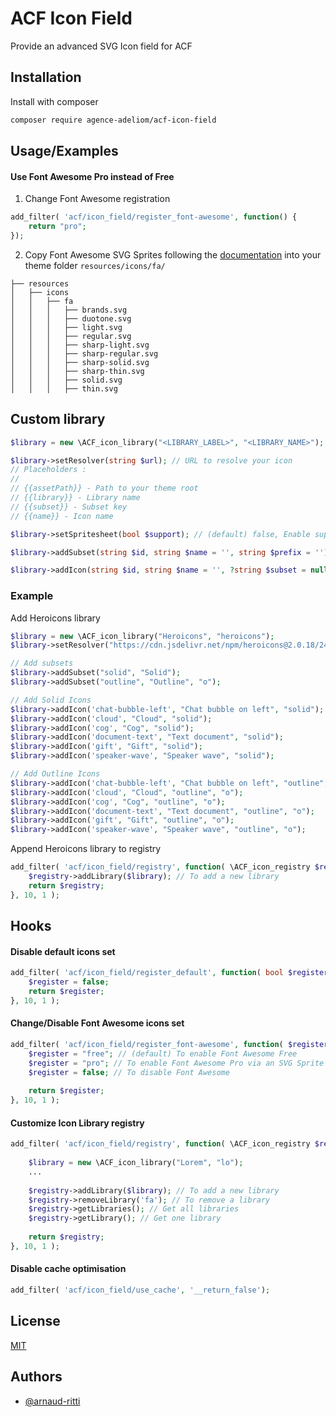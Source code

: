 
# ACF Icon Field

Provide an advanced SVG Icon field for ACF


## Installation

Install with composer

```bash
composer require agence-adeliom/acf-icon-field
```

## Usage/Examples

#### Use Font Awesome Pro instead of Free

1. Change Font Awesome registration

```php
add_filter( 'acf/icon_field/register_font-awesome', function() {
    return "pro";
});
```

2. Copy Font Awesome SVG Sprites following the [documentation](https://fontawesome.com/docs/web/add-icons/svg-sprites) into your theme folder `resources/icons/fa/`

```
├── resources
│   ├── icons
│   │   ├── fa
│   │   │   ├── brands.svg
│   │   │   ├── duotone.svg
│   │   │   ├── light.svg
│   │   │   ├── regular.svg
│   │   │   ├── sharp-light.svg
│   │   │   ├── sharp-regular.svg
│   │   │   ├── sharp-solid.svg
│   │   │   ├── sharp-thin.svg
│   │   │   ├── solid.svg
│   │   │   ├── thin.svg
```

## Custom library

```php
$library = new \ACF_icon_library("<LIBRARY_LABEL>", "<LIBRARY_NAME>");

$library->setResolver(string $url); // URL to resolve your icon
// Placeholders :
//
// {{assetPath}} - Path to your theme root
// {{library}} - Library name
// {{subset}} - Subset key
// {{name}} - Icon name

$library->setSpritesheet(bool $support); // (default) false, Enable support for SVG Sprites

$library->addSubset(string $id, string $name = '', string $prefix = ''); // Append a subset with prefix to your library

$library->addIcon(string $id, string $name = '', ?string $subset = null, string $prefix = ''); // Append an icon to your library
```

### Example

Add Heroicons library

```php
$library = new \ACF_icon_library("Heroicons", "heroicons");
$library->setResolver("https://cdn.jsdelivr.net/npm/heroicons@2.0.18/24/{{subset}}/{{name}}.svg");

// Add subsets
$library->addSubset("solid", "Solid");
$library->addSubset("outline", "Outline", "o");

// Add Solid Icons
$library->addIcon('chat-bubble-left', "Chat bubble on left", "solid");
$library->addIcon('cloud', "Cloud", "solid");
$library->addIcon('cog', "Cog", "solid");
$library->addIcon('document-text', "Text document", "solid");
$library->addIcon('gift', "Gift", "solid");
$library->addIcon('speaker-wave', "Speaker wave", "solid");

// Add Outline Icons
$library->addIcon('chat-bubble-left', "Chat bubble on left", "outline", "o");
$library->addIcon('cloud', "Cloud", "outline", "o");
$library->addIcon('cog', "Cog", "outline", "o");
$library->addIcon('document-text', "Text document", "outline", "o");
$library->addIcon('gift', "Gift", "outline", "o");
$library->addIcon('speaker-wave', "Speaker wave", "outline", "o");
```

Append Heroicons library to registry

```php
add_filter( 'acf/icon_field/registry', function( \ACF_icon_registry $registry ) use ($library) {
    $registry->addLibrary($library); // To add a new library
    return $registry;
}, 10, 1 );
```

## Hooks

#### Disable default icons set

```php
add_filter( 'acf/icon_field/register_default', function( bool $register ) {
    $register = false;
    return $register;
}, 10, 1 );
```

#### Change/Disable Font Awesome icons set

```php
add_filter( 'acf/icon_field/register_font-awesome', function( $register ) {
    $register = "free"; // (default) To enable Font Awesome Free
    $register = "pro"; // To enable Font Awesome Pro via an SVG Sprite sheet
    $register = false; // To disable Font Awesome
    
    return $register;
}, 10, 1 );
```

#### Customize Icon Library registry

```php
add_filter( 'acf/icon_field/registry', function( \ACF_icon_registry $registry ) {
        
    $library = new \ACF_icon_library("Lorem", "lo");
    ...
    
    $registry->addLibrary($library); // To add a new library
    $registry->removeLibrary('fa'); // To remove a library
    $registry->getLibraries(); // Get all libraries
    $registry->getLibrary(); // Get one library
    
    return $registry;
}, 10, 1 );
```

#### Disable cache optimisation

```php
add_filter( 'acf/icon_field/use_cache', '__return_false');
```


## License

[MIT](https://choosealicense.com/licenses/mit/)


## Authors

- [@arnaud-ritti](https://github.com/arnaud-ritti)

  